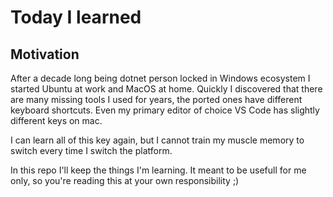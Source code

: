 # Today I learned

## Motivation
After a decade long being dotnet person locked in Windows ecosystem I started Ubuntu at work and MacOS at home.
Quickly I discovered that there are many missing tools I used for years, the ported ones have different keyboard shortcuts.
Even my primary editor of choice VS Code has slightly different keys on mac.

I can learn all of this key again, but I cannot train my muscle memory to switch every time I switch the platform.

In this repo I'll keep the things I'm learning. It meant to be usefull for me only, so you're reading this at your own responsibility ;)
